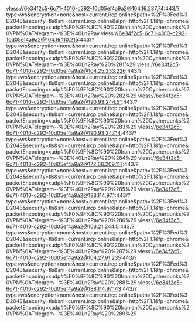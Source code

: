 vless://6e34f2c5-6c71-4010-c292-10d05ef4a9a2@104.16.237.74:443/?type=ws&encryption=none&host=current.ircp.online&path=%2F%3Fed%3D2048&security=tls&sni=current.ircp.online&alpn=http%2F1.1&fp=chrome&packetEncoding=xudp#%F0%9F%8C%90%20Iranian%20Cypherpunks%20VPN%0ATelegram--%3E%40Ln2Ray
vless://6e34f2c5-6c71-4010-c292-10d05ef4a9a2@104.16.110.215:443/?type=ws&encryption=none&host=current.ircp.online&path=%2F%3Fed%3D2048&security=tls&sni=current.ircp.online&alpn=http%2F1.1&fp=chrome&packetEncoding=xudp#%F0%9F%8C%90%20Iranian%20Cypherpunks%20VPN%0ATelegram--%3E%40Ln2Ray%20%281%29
vless://6e34f2c5-6c71-4010-c292-10d05ef4a9a2@104.25.233.226:443/?type=ws&encryption=none&host=current.ircp.online&path=%2F%3Fed%3D2048&security=tls&sni=current.ircp.online&alpn=http%2F1.1&fp=chrome&packetEncoding=xudp#%F0%9F%8C%90%20Iranian%20Cypherpunks%20VPN%0ATelegram--%3E%40Ln2Ray%20%282%29
vless://6e34f2c5-6c71-4010-c292-10d05ef4a9a2@190.93.244.51:443/?type=ws&encryption=none&host=current.ircp.online&path=%2F%3Fed%3D2048&security=tls&sni=current.ircp.online&alpn=http%2F1.1&fp=chrome&packetEncoding=xudp#%F0%9F%8C%90%20Iranian%20Cypherpunks%20VPN%0ATelegram--%3E%40Ln2Ray%20%283%29
vless://6e34f2c5-6c71-4010-c292-10d05ef4a9a2@190.93.247.14:443/?type=ws&encryption=none&host=current.ircp.online&path=%2F%3Fed%3D2048&security=tls&sni=current.ircp.online&alpn=http%2F1.1&fp=chrome&packetEncoding=xudp#%F0%9F%8C%90%20Iranian%20Cypherpunks%20VPN%0ATelegram--%3E%40Ln2Ray%20%284%29
vless://6e34f2c5-6c71-4010-c292-10d05ef4a9a2@172.66.209.117:443/?type=ws&encryption=none&host=current.ircp.online&path=%2F%3Fed%3D2048&security=tls&sni=current.ircp.online&alpn=http%2F1.1&fp=chrome&packetEncoding=xudp#%F0%9F%8C%90%20Iranian%20Cypherpunks%20VPN%0ATelegram--%3E%40Ln2Ray%20%285%29
vless://6e34f2c5-6c71-4010-c292-10d05ef4a9a2@188.114.97.1:443/?type=ws&encryption=none&host=current.ircp.online&path=%2F%3Fed%3D2048&security=tls&sni=current.ircp.online&alpn=http%2F1.1&fp=chrome&packetEncoding=xudp#%F0%9F%8C%90%20Iranian%20Cypherpunks%20VPN%0ATelegram--%3E%40Ln2Ray%20%286%29
vless://6e34f2c5-6c71-4010-c292-10d05ef4a9a2@103.21.244.5:443/?type=ws&encryption=none&host=current.ircp.online&path=%2F%3Fed%3D2048&security=tls&sni=current.ircp.online&alpn=http%2F1.1&fp=chrome&packetEncoding=xudp#%F0%9F%8C%90%20Iranian%20Cypherpunks%20VPN%0ATelegram--%3E%40Ln2Ray%20%287%29
vless://6e34f2c5-6c71-4010-c292-10d05ef4a9a2@104.27.91.235:443/?type=ws&encryption=none&host=current.ircp.online&path=%2F%3Fed%3D2048&security=tls&sni=current.ircp.online&alpn=http%2F1.1&fp=chrome&packetEncoding=xudp#%F0%9F%8C%90%20Iranian%20Cypherpunks%20VPN%0ATelegram--%3E%40Ln2Ray%20%288%29
vless://6e34f2c5-6c71-4010-c292-10d05ef4a9a2@188.114.97.143:443/?type=ws&encryption=none&host=current.ircp.online&path=%2F%3Fed%3D2048&security=tls&sni=current.ircp.online&alpn=http%2F1.1&fp=chrome&packetEncoding=xudp#%F0%9F%8C%90%20Iranian%20Cypherpunks%20VPN%0ATelegram--%3E%40Ln2Ray%20%289%29
